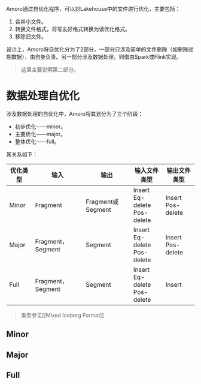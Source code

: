 Amoro通过自优化程序，可以对Lakehouse中的文件进行优化，主要包括：
1. 合并小文件。
2. 转换文件格式，将写友好格式转换为读优化格式。
3. 移除旧文件。

设计上，Amoro将自优化分为了2部分，一部分只涉及简单的文件删除（如删除过期数据），由自身负责。另一部分涉及数据处理，则借由Spark或Flink实现。

> 这里主要说明第二部分。

# 数据处理自优化
涉及数据处理的自优化中，Amoro将其划分为了三个阶段：
- 初步优化——minor。
- 主要优化——major。
- 整体优化——full。

其关系如下：

| 优化类型  | 输入               | 输出               | 输入文件类型                            | 输出文件类型               |
| ----- | ---------------- | ---------------- | --------------------------------- | -------------------- |
| Minor | Fragment         | Fragment或Segment | Insert<br>Eq-delete<br>Pos-delete | Insert<br>Pos-delete |
| Major | Fragment，Segment | Segment          | Insert<br>Eq-delete<br>Pos-delete | Insert<br>Pos-delete |
| Full  | Fragment，Segment | Segment          | Insert<br>Eq-delete<br>Pos-delete | Insert               |
> 类型参见[[Mixed Iceberg Format]]

## Minor



## Major

## Full

